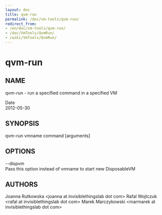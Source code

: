 ```yaml
---
layout: doc
title: qvm-run
permalink: /doc/vm-tools/qvm-run/
redirect_from:
- /en/doc/vm-tools/qvm-run/
- /doc/VmTools/QvmRun/
- /wiki/VmTools/QvmRun/
---
```


qvm-run
=======

NAME
----

qvm-run - run a specified command in a specified VM

Date  
2012-05-30

SYNOPSIS
--------

qvm-run vmname command [arguments]

OPTIONS
-------

--dispvm  
Pass this option instead of vmname to start new DisposableVM

AUTHORS
-------

Joanna Rutkowska \<joanna at invisiblethingslab dot com\>
Rafal Wojtczuk \<rafal at invisiblethingslab dot com\>
Marek Marczykowski \<marmarek at invisiblethingslab dot com\>
